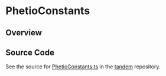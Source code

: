 # PhetioConstants

## Overview





## Source Code

See the source for [PhetioConstants.ts](https://github.com/phetsims/tandem/blob/main/js/PhetioConstants.ts) in the [tandem](https://github.com/phetsims/tandem) repository.
